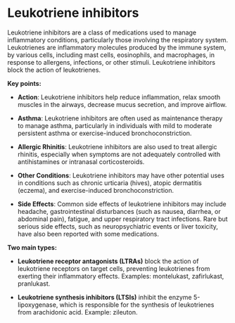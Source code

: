 # Leukotriene inhibitors

Leukotriene inhibitors are a class of medications used to manage inflammatory conditions, particularly those involving the respiratory system. Leukotrienes are inflammatory molecules produced by the immune system, by various cells, including mast cells, eosinophils, and macrophages, in response to allergens, infections, or other stimuli. Leukotriene inhibitors block the action of leukotrienes.

**Key points:**

* **Action**: Leukotriene inhibitors help reduce inflammation, relax smooth muscles in the airways, decrease mucus secretion, and improve airflow.

* **Asthma**: Leukotriene inhibitors are often used as maintenance therapy to manage asthma, particularly in individuals with mild to moderate persistent asthma or exercise-induced bronchoconstriction.

* **Allergic Rhinitis**: Leukotriene inhibitors are also used to treat allergic rhinitis, especially when symptoms are not adequately controlled with antihistamines or intranasal corticosteroids.

* **Other Conditions**: Leukotriene inhibitors may have other potential uses in conditions such as chronic urticaria (hives), atopic dermatitis (eczema), and exercise-induced bronchoconstriction.

* **Side Effects**: Common side effects of leukotriene inhibitors may include headache, gastrointestinal disturbances (such as nausea, diarrhea, or abdominal pain), fatigue, and upper respiratory tract infections. Rare but serious side effects, such as neuropsychiatric events or liver toxicity, have also been reported with some medications.

**Two main types:**

* **Leukotriene receptor antagonists (LTRAs)** block the action of leukotriene receptors on target cells, preventing leukotrienes from exerting their inflammatory effects. Examples: montelukast, zafirlukast, pranlukast.

* **Leukotriene synthesis inhibitors (LTSIs)** inhibit the enzyme 5-lipoxygenase, which is responsible for the synthesis of leukotrienes from arachidonic acid. Example: zileuton.

